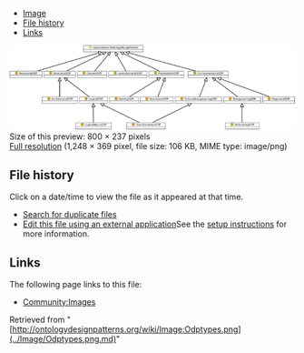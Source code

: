 * [Image](../Image/Odptypes.png.md#file)
* [File history](../Image/Odptypes.png.md#filehistory)
* [Links](../Image/Odptypes.png.md#filelinks)

[![Image:Odptypes.png](../images/thumb/e/ec/Odptypes.png/800px-Odptypes.png)](../../images/e/ec/Odptypes.png)  
Size of this preview: 800 × 237 pixels  
[Full resolution](../../images/e/ec/Odptypes.png)‎ (1,248 × 369 pixel, file size: 106 KB, MIME type: image/png)

## File history

Click on a date/time to view the file as it appeared at that time.



  
* [Search for duplicate files](http://ontologydesignpatterns.org/wiki/Special:FileDuplicateSearch/Odptypes.png "Special:FileDuplicateSearch/Odptypes.png")
* [Edit this file using an external application](http://ontologydesignpatterns.org/wiki/index.php?title=Image:Odptypes.png&action=edit&externaledit=true&mode=file "Image:Odptypes.png")See the [setup instructions](http://www.mediawiki.org/wiki/Manual:External_editors "http://www.mediawiki.org/wiki/Manual:External_editors") for more information.

## Links



The following page links to this file:


* [Community:Images](../Community/Images.md "Community:Images")


Retrieved from "[http://ontologydesignpatterns.org/wiki/Image:Odptypes.png](../Image/Odptypes.png.md)"